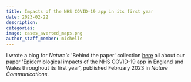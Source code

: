 ```yaml
---
title: Impacts of the NHS COVID-19 app in its first year
date: 2023-02-22
description:
categories:
image: cases_averted_maps.png
author_staff_member: michelle
---
```


I wrote a blog for <i>Nature's</i> 'Behind the paper' collection <a href="https://doi.org/10.1038/s41467-023-36495-z" target="_blank"> here</a> all about our paper 'Epidemiological impacts of the NHS COVID-19 app in England and Wales throughout its first year', published February 2023 in <i>Nature Communications</i>.
